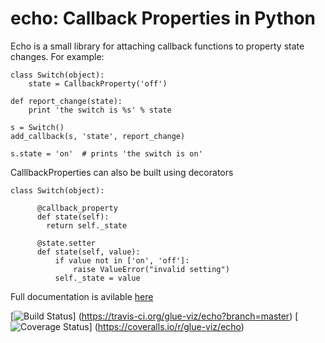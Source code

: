 echo: Callback Properties in Python
===================================

Echo is a small library for attaching callback functions
to property state changes. For example:

```
class Switch(object):
    state = CallbackProperty('off')

def report_change(state):
    print 'the switch is %s' % state

s = Switch()
add_callback(s, 'state', report_change)

s.state = 'on'  # prints 'the switch is on'
```

CalllbackProperties can also be built using decorators

```
class Switch(object):

      @callback_property
      def state(self):
        return self._state

      @state.setter
      def state(self, value):
          if value not in ['on', 'off']:
              raise ValueError("invalid setting")
          self._state = value
```

Full documentation is avilable [here](https://echo.rtfd.org/)

[![Build Status](https://travis-ci.org/glue-viz/echo.png)]
(https://travis-ci.org/glue-viz/echo?branch=master)
[![Coverage Status](https://coveralls.io/repos/glue-viz/echo/badge.png)]
(https://coveralls.io/r/glue-viz/echo)
